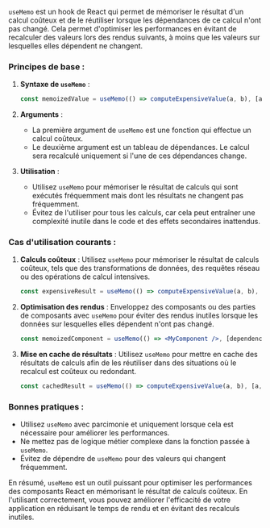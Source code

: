`useMemo` est un hook de React qui permet de mémoriser le résultat d'un calcul coûteux et de le réutiliser lorsque les dépendances de ce calcul n'ont pas changé. Cela permet d'optimiser les performances en évitant de recalculer des valeurs lors des rendus suivants, à moins que les valeurs sur lesquelles elles dépendent ne changent.

### Principes de base :

1. **Syntaxe de `useMemo`** :
   ```jsx
   const memoizedValue = useMemo(() => computeExpensiveValue(a, b), [a, b]);
   ```

2. **Arguments** :
   - La première argument de `useMemo` est une fonction qui effectue un calcul coûteux.
   - Le deuxième argument est un tableau de dépendances. Le calcul sera recalculé uniquement si l'une de ces dépendances change.

3. **Utilisation** :
   - Utilisez `useMemo` pour mémoriser le résultat de calculs qui sont exécutés fréquemment mais dont les résultats ne changent pas fréquemment.
   - Évitez de l'utiliser pour tous les calculs, car cela peut entraîner une complexité inutile dans le code et des effets secondaires inattendus.

### Cas d'utilisation courants :

1. **Calculs coûteux** :
   Utilisez `useMemo` pour mémoriser le résultat de calculs coûteux, tels que des transformations de données, des requêtes réseau ou des opérations de calcul intensives.

   ```jsx
   const expensiveResult = useMemo(() => computeExpensiveValue(a, b), [a, b]);
   ```

2. **Optimisation des rendus** :
   Enveloppez des composants ou des parties de composants avec `useMemo` pour éviter des rendus inutiles lorsque les données sur lesquelles elles dépendent n'ont pas changé.

   ```jsx
   const memoizedComponent = useMemo(() => <MyComponent />, [dependencies]);
   ```

3. **Mise en cache de résultats** :
   Utilisez `useMemo` pour mettre en cache des résultats de calculs afin de les réutiliser dans des situations où le recalcul est coûteux ou redondant.

   ```jsx
   const cachedResult = useMemo(() => computeExpensiveValue(a, b), [a, b]);
   ```

### Bonnes pratiques :

- Utilisez `useMemo` avec parcimonie et uniquement lorsque cela est nécessaire pour améliorer les performances.
- Ne mettez pas de logique métier complexe dans la fonction passée à `useMemo`.
- Évitez de dépendre de `useMemo` pour des valeurs qui changent fréquemment.

En résumé, `useMemo` est un outil puissant pour optimiser les performances des composants React en mémorisant le résultat de calculs coûteux. En l'utilisant correctement, vous pouvez améliorer l'efficacité de votre application en réduisant le temps de rendu et en évitant des recalculs inutiles.